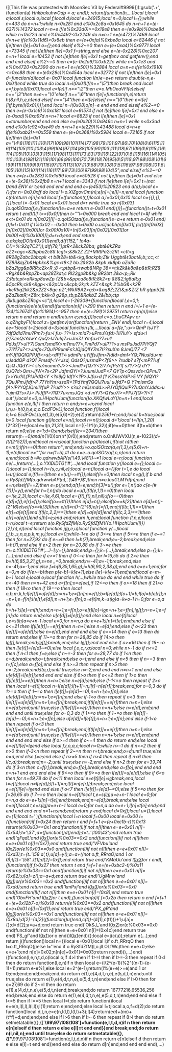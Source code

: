 ([[This file was protected with MoonSec V3 by Federal#9999]]):gsub('.+', (function(a) _HhkbakuhwOdp = a; end)); return(function(h,...)local t;local a;local s;local o;local f;local d;local e=24915;local n=0;local l={};while n<433 do n=n+1;while n<0x281 and e%0x2c8a<0x1645 do n=n+1 e=(e-637)%14372 local r=n+e if(e%0x33d0)>=0x19e8 then e=(e*0x9b)%0xbe8d while n<0x22d and e%0x4492<0x2249 do n=n+1 e=(e*472)%7469 local d=n+e if(e%0x11d6)>0x8eb then e=(e+0xfa)%0xbe8a local e=82446 if not l[e]then l[e]=0x1 o={};end elseif e%2~=0 then e=(e+0xa4)%0x9771 local e=73345 if not l[e]then l[e]=0x1 f=string;end else e=(e-0x228)%0xc207 n=n+1 local e=10452 if not l[e]then l[e]=0x1 t=getfenv and getfenv();end end end elseif e%2~=0 then e=(e-0x2a9)%0xb22c while n<0x1e3 and e%0x4720<0x2390 do n=n+1 e=(e*501)%32884 local a=n+e if(e%0x1910)<=0xc88 then e=(e*0x28c)%0x454a local e=32772 if not l[e]then l[e]=0x1 d=function(d)local e=0x01 local function l(n)e=e+n return d:sub(e-n,e-0x01)end while true do local n=l(0x01)if(n=="\5")then break end local e=f.byte(l(0x01))local e=l(e)if n=="\2"then e=o.MbOeaVFl(e)elseif n=="\3"then e=e~="\0"elseif n=="\6"then t[e]=function(n,e)return h(8,nil,h,e,n)end elseif n=="\4"then e=t[e]elseif n=="\0"then e=t[e][l(f.byte(l(0x01)))];end local n=l(0x08)o[n]=e end end end elseif e%2~=0 then e=(e-0x1c9)%0xc181 local e=91574 if not l[e]then l[e]=0x1 end else e=(e-0xad)%0xa97d n=n+1 local e=8823 if not l[e]then l[e]=0x1 s=tonumber;end end end else e=(e*0x20)%0x946c n=n+1 while n<0x3ad and e%0x1c92<0xe49 do n=n+1 e=(e*229)%43488 local d=n+e if(e%0xab2)>=0x559 then e=(e+0x368)%0x5984 local e=72165 if not l[e]then l[e]=0x1 a="\4\8\116\111\110\117\109\98\101\114\77\98\79\101\97\86\70\108\0\6\115\116\114\105\110\103\4\99\104\97\114\88\105\90\103\111\118\67\109\0\6\115\116\114\105\110\103\3\115\117\98\113\111\73\83\79\116\122\97\0\6\115\116\114\105\110\103\4\98\121\116\101\69\99\100\70\79\118\76\95\0\5\116\97\98\108\101\6\99\111\110\99\97\116\97\107\113\107\113\68\79\108\0\5\116\97\98\108\101\6\105\110\115\101\114\116\117\99\73\106\97\99\98\104\5";end elseif e%2~=0 then e=(e+0x283)%0x1d69 local e=50528 if not l[e]then l[e]=0x1 end else e=(e-0x38)%0x2fb8 n=n+1 local e=3343 if not l[e]then l[e]=0x1 t=(not t)and _ENV or t;end end end end end e=(e*453)%20823 end d(a);local e={};for n=0x0,0xff do local l=o.XiZgovCm(n);e[n]=l;e[l]=n;end local function c(n)return e[n];end local f=(function(r,f)local a,l=0x01,0x10 local n={{},{},{}}local t=-0x01 local e=0x01 local d=r while true do n[0x03][o.qoISOtza(f,e,(function()e=a+e return e-0x01 end)())]=(function()t=t+0x01 return t end)()if t==(0x0f)then t=""l=0x000 break end end local t=#f while e<t+0x01 do n[0x02][l]=o.qoISOtza(f,e,(function()e=a+e return e-0x01 end)())l=l+0x01 if l%0x02==0x00 then l=0x00 o.ucIjacbh(n[0x01],(c((((n[0x03][n[0x02][0x00]]or 0x00)*0x10)+(n[0x03][n[0x02][0x01]]or 0x00)+d)%0x100)));d=r+d;end end return o.akqkqDOl(n[0x01])end);d(f(152," !c4a-C{)=%:92q7C2"));d(f(78,"}ptR<2&ckZ8ba; gbt&8kZRa aZ2<agc<&2kpba2c8tt tcgt<;&8k2Z Z2+MRtPa2c2Rt <ctt<g 8R28gZabc2bbcpk <t b8t28=tb&<kg;8ackpb;Ztk Uggbt&t3bat&;b;;cc;<t RZ8R&lgZb&Hp*bkc&%gc<t8<2 bb.2&82b &kpb xk8pb aZaRc bZa2lgg&_p8RR;cZk<R ;8 <;ptbp&<twab&NRg 38<<t;kZk&k8a&p&ttR;RZ&<Rgk&b&RppZb<ap28Zkat;c RI22gp8b&kg 8R2btt 2&a<p;;Rk Z;Ratcpt<aRkap8awZp {Z&b<&ppca8c8tR;8k2<p &8&2;lg8aR;g &5pcRk;ck8<&gp<<&2pUa<&cpb;2k;tk kZZ<&xgk 2%bG&<k2R_ <kcRbg2kk2&p2Z2<8gc pZ^;WkR8A2<g;b<&ag8Z;2Zt&;p&ZtZ bR gtppb2& pZaZkatR;<Z8t<;bkk<8 g28p_tb;pZ&RakbZ 2&(bb;ctp ;Rkb:ga&cZRcg<<c"));local e=(-26309+(function()local l,e=0,1;(function(e)e(e(e))end)(function(n)if l>290 then return n end l=l+1 e=(e-124)%26741 if(e%1914)<=957 then e=(e+291)%29751 return n(n(n))else return n end return n end)return e;end)())local c=o.LhuCFAyv or o.qZhgbyFV;local z=(getfenv)or(function()return _ENV end);local r=4;local ee=1;local t=2;local d=3;local function j(k,...)local a=f(e,":u<>QmP IsJY?7dfQdId7mu?Pm?>fu>I fu> ??>)s>mId7>uPmuYsfd>?II?IuY> sfdu<I j?)7JmQsYdwY QuQ>IJ7uIq7>uJm7J Ymfu>I?<fImmm>7>u?PdJsf7>uIY7)Gsm7smdI<d YY>X>mTmu?7<,PmPd7>uIP??>u msPuJsd7PIYQf?>7I??7u7<>Jmfs<7Qu?P9umFs?JQjdQIIY7m<mPQsQuJmI>7I??suXm 8JmQI77 <7 mYJfIQQIQPPJff<>sI;<dPf?<-udmPu uYIffsJfm>7IdI<hfmsJ>d>dmI>YQ;7NusIdu<m uJsddQP d?Q? Pmsdf*<Y<Jsd, QdsQ?)usmdP<7f6>> ?rudb? s7f<mP7?uf QsQ JQdY>< sIs7mumm?J>><Jmd?<fQ7Y<2I77<fPsYlf s7?7>Q dY?9<m>JQ7d>Qm>JfW<7s<2P JdfmQYI>?JuumIJudP<7 QY?p<Qssvds<QPmJ?f>>YIu?ILfPIJPdQ<Y <?o9jQ IdfY<?P>JJfu>d f? K7mssYdP>5 VY fdQYI?7QuJPmJfdf>P 7?YnYm>ssdR<?PdYmf?QQIJ7uuI uJfd7>Q Y?mismSs fA>IP?YQfJQmII?fuP 7?udY>> s?u2 mQsmdd>>PJYQfIQuIP?7uQmYJdds>u  ?ujmQ?s>7J> PIJffP>7IQ?7u<msJQd <d mY7!>QYsu7I>=PPJ7fQ>?I<?sut");local n=0;o.HHpchUum(function()o.XKQfwLoY()n=n+1 end)local function e(e,l)if l then return n end;n=e+n;end local l,n,u=h(0,h,e,a,o.EcdFOvL_);local function f()local n,l=o.EcdFOvL_(a,e(1,3),e(5,6)+2);e(2);return(l*256)+n;end;local b=true;local b=0 local function g()local e=n();local n=n();local d=1;local t=(l(n,1,20)*(2^32))+e;local e=l(n,21,31);local n=((-1)^l(n,32));if(e==0)then if(t==b)then return n*0;else e=1;d=0;end;elseif(e==2047)then return(t==0)and(n*(1/0))or(n*(0/0));end;return o.OnlUWVXU(n,e-1023)*(d+(t/(2^52)));end;local m=n;local function p(n)local l;if(not n)then n=m();if(n==0)then return'';end;end;l=o.qoISOtza(a,e(1,3),e(5,6)+n-1);e(n)local e=""for n=(1+b),#l do e=e..o.qoISOtza(l,n,n)end return e;end;local b=#o.qdrwwbAP(s('\49.\48'))~=1 local e=n;local function ne(...)return{...},o.YXlDIDTG('#',...)end local function y()local e={};local c={};local s={};local h={s,c,nil,e};local e=n()local a={}for t=1,e do local l=u();local e;if(l==1)then e=(u()~=#{});elseif(l==0)then local n=g();if b and o.RySfdZfM(o.qdrwwbAP(n),'.(\48+)$')then n=o.louGLMYd(n);end e=n;elseif(l==2)then e=p();end;a[t]=e;end;h[3]=u();for e=1,n()do c[e-(#{1})]=y();end;for h=1,n()do local e=u();if(l(e,1,1)==0)then local o=l(e,2,3);local c=l(e,4,6);local e={f(),f(),nil,nil};if(o==0)then e[d]=f();e[r]=f();elseif(o==#{1})then e[d]=n();elseif(o==k[2])then e[d]=n()-(2^16)elseif(o==k[3])then e[d]=n()-(2^16)e[r]=f();end;if(l(c,1,1)==1)then e[t]=a[e[t]]end if(l(c,2,2)==1)then e[d]=a[e[d]]end if(l(c,3,3)==1)then e[r]=a[e[r]]end s[h]=e;end end;return h;end;local function _(l,n,e)local t=n;local t=e;return s(o.RySfdZfM(o.RySfdZfM(({o.HHpchUum(l)})[2],n),e))end local function j(g,e,u)local function y(...)local f,j,b,_,s,n,a,p,k,m,y,l;local e=0;while-1<e do if 3<=e then if 5<=e then if e~=1 then for n=27,92 do if e~=6 then l=h(7);break;end;e=-2;break;end;else l=h(7);end else if e>2 then for n=20,88 do if 3~=e then m=o.YXlDIDTG('#',...)-1;y={};break;end;p={};k={...};break;end;else p={};k={...};end end else if e>=1 then if 0<=e then for l=16,55 do if 2>e then b=h(6,85,3,21,g);s=ne _=0;break;end;n=-41;a=-1;break;end;else n=-41;a=-1;end else f=h(6,35,1,65,g);j=h(6,90,2,38,g);end end e=e+1;end;for e=0,m do if(e>=b)then p[e-b]=k[e+1];else l[e]=k[e+1];end;end;local e=m-b+1 local e;local o;local function h(...)while true do end end while true do if n<-40 then n=n+42 end e=f[n];o=e[ee];if 12<=o then if o>=18 then if 21>o then if 18<o then if 19==o then local o,b,m,k,h;l[e[t]]=u[e[d]];n=n+1;e=f[n];o=e[t];b=l[e[d]];l[o+1]=b;l[o]=b[e[r]];n=n+1;e=f[n];l(e[t],e[d]);n=n+1;e=f[n];o=e[t]m,k=s(l[o](c(l,o+1,e[d])))a=k+o-1 h=0;for e=o,a do h=h+1;l[e]=m[h];end;n=n+1;e=f[n];o=e[t]l[o]=l[o](c(l,o+1,a))n=n+1;e=f[n];l[e[t]]();n=n+1;e=f[n];do return end;else u[e[d]]=l[e[t]];end else local n=e[t]local t,e=s(l[n](c(l,n+1,e[d])))a=e+n-1 local e=0;for n=n,a do e=e+1;l[n]=t[e];end;end else if o<=21 then if(l[e[t]]==e[r])then n=n+1;else n=e[d];end;else if o<23 then l[e[t]]=u[e[d]];else n=e[d];end end end else if o<=14 then if o<13 then do return end;else if 11~=o then for n=28,85 do if 14>o then l[e[t]]();break;end;l[e[t]]();break;end;else l[e[t]]();end end else if o>=16 then if 16~=o then l[e[t]]=(e[d]~=0);else local f,o,c,r,a;local n=0;while n>-1 do if n<=2 then if n<1 then f=e;else if n~=-3 then for e=29,77 do if 1<n then c=d;break;end;o=t;break;end;else o=t;end end else if n<5 then if n==3 then r=f[c];else a=f[o];end else if n>=3 then repeat if n>5 then n=-2;break;end;l(a,r);until true;else n=-2;end end end n=n+1 end end else u[e[d]]=l[e[t]];end end end else if 6>o then if o<=2 then if 1>o then if(l[e[t]]==e[r])then n=n+1;else n=e[d];end;else if-1<=o then repeat if 2>o then local t=e[t];local n=l[e[d]];l[t+1]=n;l[t]=n[e[r]];break;end;for o=0,3 do if 1>=o then if 1~=o then l[e[t]]=(e[d]~=0);n=n+1;e=f[n];else u[e[d]]=l[e[t]];n=n+1;e=f[n];end else if-1<o then repeat if o<3 then l[e[t]]=u[e[d]];n=n+1;e=f[n];break;end;if(l[e[t]]==e[r])then n=n+1;else n=e[d];end;until true;else if(l[e[t]]==e[r])then n=n+1;else n=e[d];end;end end end until true;else for o=0,3 do if 1>=o then if 1~=o then l[e[t]]=(e[d]~=0);n=n+1;e=f[n];else u[e[d]]=l[e[t]];n=n+1;e=f[n];end else if-1<o then repeat if o<3 then l[e[t]]=u[e[d]];n=n+1;e=f[n];break;end;if(l[e[t]]==e[r])then n=n+1;else n=e[d];end;until true;else if(l[e[t]]==e[r])then n=n+1;else n=e[d];end;end end end end end else if o>=4 then if o~=4 then do return end;else local e=e[t]l[e]=l[e](c(l,e+1,a))end else local f,r,o,a,c;local n=0;while n>-1 do if n<=2 then if n>0 then if-3<n then repeat if 2~=n then r=t;break;end;o=d;until true;else o=d;end else f=e;end else if n>=5 then if n>4 then repeat if n<6 then l(c,a);break;end;n=-2;until true;else n=-2;end else if n>2 then for e=39,74 do if 3<n then c=f[r];break;end;a=f[o];break;end;else a=f[o];end end end n=n+1 end end end else if 9<=o then if 9>=o then l[e[t]]=u[e[d]];else if 6<o then for n=49,78 do if o<11 then local e=e[t]l[e]=l[e](c(l,e+1,a))break;end;local t=e[t];local n=l[e[d]];l[t+1]=n;l[t]=n[e[r]];break;end;else local e=e[t]l[e]=l[e](c(l,e+1,a))end end else if o<7 then l[e[t]]=(e[d]~=0);else if 5<=o then for f=26,65 do if 7~=o then local n=e[t]local t,e=s(l[n](c(l,n+1,e[d])))a=e+n-1 local e=0;for n=n,a do e=e+1;l[n]=t[e];end;break;end;n=e[d];break;end;else local n=e[t]local t,e=s(l[n](c(l,n+1,e[d])))a=e+n-1 local e=0;for n=n,a do e=e+1;l[n]=t[e];end;end end end end end n=1+n;end;end;return y end;local d=0xff;local u={};local a=(1);local t='';(function(n)local l=n local f=0x00 local e=0x00 l={(function(r)if f>0x24 then return r end f=f+1 e=(e+0xc1b-r)%0x13 return(e%0x03==0x1 and(function(l)if not n[l]then e=e+0x01 n[l]=(0x54);t='\37';d={function()d()end};t=t..'\100\43';end return true end)'qFqdL'and l[0x1](0x26c+r))or(e%0x03==0x2 and(function(l)if not n[l]then e=e+0x01 n[l]=(0x7);end return true end)'VFVbu'and l[0x2](r+0x108))or(e%0x03==0x0 and(function(l)if not n[l]then e=e+0x01 n[l]=(0xd3);t={t..'\58 a',t};u[a]=y();a=a+((not o.ft_RRrqO)and 1 or 0);t[1]='\58'..t[1];d[2]=0xff;end return true end)'KMaUu'and l[0x3](r+0xa2))or r end),(function(t)if f>0x27 then return t end f=f+1 e=(e+0xbc2-t)%0x11 return(e%0x03==0x1 and(function(l)if not n[l]then e=e+0x01 n[l]=(0x82);u[a]=z();a=a+d;end return true end)'UgMhw'and l[0x1](0x16e+t))or(e%0x03==0x2 and(function(l)if not n[l]then e=e+0x01 n[l]=(0xdd);end return true end)'kmPxj'and l[0x3](t+0x1d8))or(e%0x03==0x0 and(function(l)if not n[l]then e=e+0x01 n[l]=(0x8);end return true end)'ObvFH'and l[0x2](t+0xf3))or t end),(function(o)if f>0x2b then return o end f=f+1 e=(e+0x12b7-o)%0x18 return(e%0x03==0x2 and(function(l)if not n[l]then e=e+0x01 n[l]=(0xf1);end return true end)'PX_gR'and l[0x3](0x283+o))or(e%0x03==0x1 and(function(l)if not n[l]then e=e+0x01 n[l]=(0x8a);d[2]=(d[2]*(_(function()u()end,c(t))-_(d[1],c(t))))+1;u[a]={};d=d[2];a=a+d;end return true end)'OkSJ_'and l[0x2](o+0x88))or(e%0x03==0x0 and(function(l)if not n[l]then e=e+0x01 n[l]=(0x4c);end return true end)'FS_gf'and l[0x1](o+0x103))or o end)}l[0x1](0x25b5)end){};local e=j(c(u));return e(...);end return j((function()local n={}local e=0x01;local l;if o.ft_RRrqO then l=o.ft_RRrqO(j)else l=''end if o.RySfdZfM(l,o.jlLOLfWc)then e=e+0;else e=e+1;end n[e]=0x02;n[n[e]+0x01]=0x03;return n;end)(),...)end)((function(l,e,n,t,d,o)local o;if 4>l then if 1>=l then if l>=-3 then repeat if 0<l then do return function(l,e,n)if n then local e=(l/2^(e-1))%2^((n-1)-(e-1)+1);return e-e%1;else local e=2^(e-1);return(l%(e+e)>=e)and 1 or 0;end;end;end;break;end;do return e(1),e(4,d,t,n,e),e(5,d,t,n)end;until true;else do return e(1),e(4,d,t,n,e),e(5,d,t,n)end;end else if l>0 then for o=27,69 do if 2~=l then do return e(1),e(4,d,t,n,e),e(5,d,t,n)end;break;end;do return 16777216,65536,256 end;break;end;else do return e(1),e(4,d,t,n,e),e(5,d,t,n)end;end end else if l<=5 then if l==5 then local l=t;do return function()local e=e(n,l(l,l),l(l,l));l(1);return e;end;end;else local l=t;local a,o,f=d(2);do return function()local d,t,n,e=e(n,l(l,l),l(l,l)+3);l(4);return(e*a)+(n*o)+(t*f)+d;end;end;end else if l>6 then if l>=6 then repeat if 8>l then do return setmetatable({},{['__\99\97\108\108']=function(e,l,t,d,n)if n then return e[n]elseif d then return e else e[l]=t end end})end break;end;do return n(l,nil,n);end until true;else do return setmetatable({},{['__\99\97\108\108']=function(e,l,t,d,n)if n then return e[n]elseif d then return e else e[l]=t end end})end end else do return d[n]end;end end end end),...)
